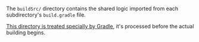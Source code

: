 The `buildSrc/` directory contains the shared logic imported from each
subdirectory's `build.gradle` file.

[This directory is treated specially by Gradle][buildSrc], it's processed
before the actual building begins.

[buildSrc]: https://docs.gradle.org/current/userguide/organizing_gradle_projects.html#sec:build_sources
